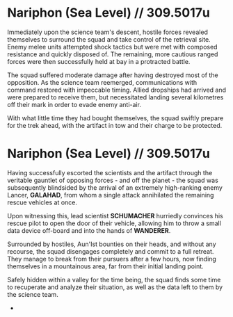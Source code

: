 # Nariphon (Sea Level) // 309.5017u
Immediately upon the science team's descent, hostile forces revealed themselves to surround the squad and take control of the retrieval site. Enemy melee units attempted shock tactics but were met with composed resistance and quickly disposed of. The remaining, more cautious ranged forces were then successfully held at bay in a protracted battle.

The squad suffered moderate damage after having destroyed most of the opposition. As the science team reemerged, communications with command restored with impeccable timing. Allied dropships had arrived and were prepared to receive them, but necessitated landing several kilometres off their mark in order to evade enemy anti-air.

With what little time they had bought themselves, the squad swiftly prepare for the trek ahead, with the artifact in tow and their charge to be protected.

# Nariphon (Sea Level) // 309.5017u
Having successfully escorted the scientists and the artifact through the veritable gauntlet of opposing forces - and off the planet - the squad was subsequently blindsided by the arrival of an extremely high-ranking enemy Lancer, **GALAHAD**, from whom a single attack annihilated the remaining rescue vehicles at once.

Upon witnessing this, lead scientist **SCHUMACHER** hurriedly convinces his rescue pilot to open the door of their vehicle, allowing him to throw a small data device off-board and into the hands of **WANDERER**.

Surrounded by hostiles, Aun'Ist bounties on their heads, and without any recourse, the squad disengages completely and commit to a full retreat. They manage to break from their pursuers after a few hours, now finding themselves in a mountainous area, far from their initial landing point.

Safely hidden within a valley for the time being, the squad finds some time to recuperate and analyze their situation, as well as the data left to them by the science team.

























-